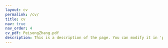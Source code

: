 ```yaml
---
layout: cv
permalink: /cv/
title: cv
nav: true
nav_order: 4
cv_pdf: PeisongZhang.pdf
description: This is a description of the page. You can modify it in 'pages/_cv.md'. You can also change or remove the top pdf download button.
---
```

